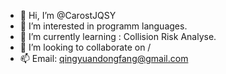 - 👋 Hi, I’m @CarostJQSY
- 👀 I’m interested in programm languages. 
- 🌱 I’m currently learning : Collision Risk Analyse.
- 💞️ I’m looking to collaborate on /
- 📫 Email: qingyuandongfang@gmail.com

<!---
CarostJQSY/CarostJQSY is a ✨ special ✨ repository because its `README.md` (this file) appears on your GitHub profile.
You can click the Preview link to take a look at your changes.
--->
